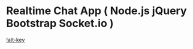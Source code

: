 # Realtime Chat App ( Node.js jQuery Bootstrap Socket.io )
[!alt-key](https://github.com/jooedvard/chat/blob/main/chat.PNG?raw=true)




